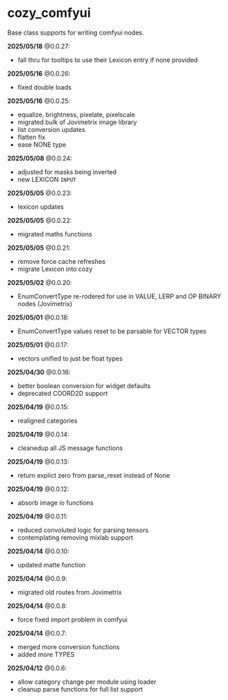 # cozy_comfyui
Base class supports for writing comfyui nodes.

**2025/05/18** @0.0.27:
* fall thru for tooltips to use their Lexicon entry if none provided

**2025/05/16** @0.0.26:
* fixed double loads

**2025/05/16** @0.0.25:
* equalize, brightness, pixelate, pixelscale
* migrated bulk of Jovimetrix image library
* list conversion updates
* flatten fix
* ease NONE type

**2025/05/08** @0.0.24:
* adjusted for masks being inverted
* new LEXICON `INPUT`

**2025/05/05** @0.0.23:
* lexicon updates

**2025/05/05** @0.0.22:
* migrated maths functions

**2025/05/05** @0.0.21:
* remove force cache refreshes
* migrate Lexicon into cozy

**2025/05/02** @0.0.20:
* EnumConvertType re-rodered for use in VALUE, LERP and OP BINARY nodes (Jovimetrix)

**2025/05/01** @0.0.18:
* EnumConvertType values reset to be parsable for VECTOR types

**2025/05/01** @0.0.17:
* vectors unified to just be float types

**2025/04/30** @0.0.16:
* better boolean conversion for widget defaults
* deprecated COORD2D support

**2025/04/19** @0.0.15:
* realigned categories

**2025/04/19** @0.0.14:
* cleanedup all JS message functions

**2025/04/19** @0.0.13:
* return explict zero from parse_reset instead of None

**2025/04/19** @0.0.12:
* absorb image io functions

**2025/04/19** @0.0.11:
* reduced convoluted logic for parsing tensors
* contemplating removing mixlab support

**2025/04/14** @0.0.10:
* updated matte function

**2025/04/14** @0.0.9:
* migrated old routes from Jovimetrix

**2025/04/14** @0.0.8:
* force fixed import problem in comfyui

**2025/04/14** @0.0.7:
* merged more conversion functions
* added more TYPES

**2025/04/12** @0.0.6:
* allow category change per module using loader
* cleanup parse functions for full list support